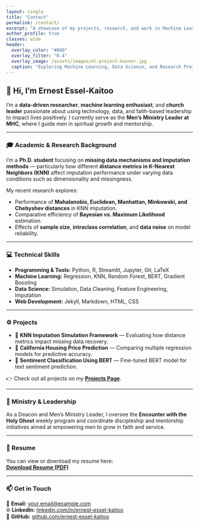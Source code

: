 ```yaml
---
layout: single
title: "Contact"
permalink: /contact/
excerpt: "A showcase of my projects, research, and work in Machine Learning and Data Science."
author_profile: true
classes: wide
header:
  overlay_color: "#000"
  overlay_filter: "0.4"
  overlay_image: /assets/images/ml-project-banner.jpg
  caption: "Exploring Machine Learning, Data Science, and Research Projects"
---
```


## 👋 Hi, I’m Ernest Essel-Kaitoo

I’m a **data-driven researcher**, **machine learning enthusiast**, and **church leader** passionate about using technology, data, and faith-based leadership to impact lives positively. I currently serve as the **Men’s Ministry Leader at MHC**, where I guide men in spiritual growth and mentorship.

---

### 🎓 Academic & Research Background

I’m a **Ph.D. student** focusing on **missing data mechanisms and imputation methods** — particularly how different **distance metrics in K-Nearest Neighbors (KNN)** affect imputation performance under varying data conditions such as dimensionality and missingness.  

My recent research explores:
- Performance of **Mahalanobis, Euclidean, Manhattan, Minkowski, and Chebyshev distances** in KNN imputation.  
- Comparative efficiency of **Bayesian vs. Maximum Likelihood** estimation.  
- Effects of **sample size**, **intraclass correlation**, and **data noise** on model reliability.

---

### 💻 Technical Skills

- **Programming & Tools:** Python, R, Streamlit, Jupyter, Git, LaTeX  
- **Machine Learning:** Regression, KNN, Random Forest, BERT, Gradient Boosting  
- **Data Science:** Simulation, Data Cleaning, Feature Engineering, Imputation  
- **Web Development:** Jekyll, Markdown, HTML, CSS  

---

### ⚙️ Projects

- 🧮 **KNN Imputation Simulation Framework** — Evaluating how distance metrics impact missing data recovery.  
- 🏡 **California Housing Price Prediction** — Comparing multiple regression models for predictive accuracy.  
- 🤖 **Sentiment Classification Using BERT** — Fine-tuned BERT model for text sentiment prediction.  

👉 Check out all projects on my [**Projects Page**](/collection-archive/).

---

### 🙏 Ministry & Leadership

As a Deacon and Men’s Ministry Leader, I oversee the **Encounter with the Holy Ghost** weekly program and coordinate discipleship and mentorship initiatives aimed at empowering men to grow in faith and service.

---

### 📄 Resume

You can view or download my resume here:  
[**Download Resume (PDF)**](/assets/files/Ernest_Essel-Kaitoo_Resume.pdf)

---

### 📫 Get in Touch

📧 **Email:** [your.email@example.com](mailto:your.email@example.com)  
🌐 **LinkedIn:** [linkedin.com/in/ernest-essel-kaitoo](#)  
🐙 **GitHub:** [github.com/ernest-essel-kaitoo](#)



